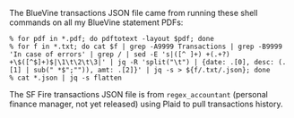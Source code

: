 The BlueVine transactions JSON file came from running these shell
commands on all my BlueVine statement PDFs:

```
% for pdf in *.pdf; do pdftotext -layout $pdf; done
% for f in *.txt; do cat $f | grep -A9999 Transactions | grep -B9999 'In case of errors' | grep / | sed -E 's|([^ ]+) +(.+?) +\$([^$]+)$|\1\t\2\t\3|' | jq -R 'split("\t") | {date: .[0], desc: (.[1] | sub(" *$";"")), amt: .[2]}' | jq -s > ${f/.txt/.json}; done
% cat *.json | jq -s flatten
```

The SF Fire transactions JSON file is from `regex_accountant`
(personal finance manager, not yet released) using Plaid to pull
transactions history.

